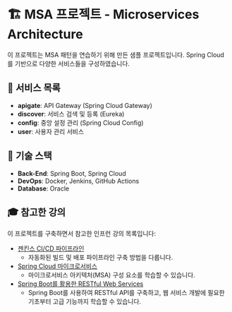 # 🏗️ MSA 프로젝트 - Microservices Architecture
이 프로젝트는 MSA 패턴을 연습하기 위해 만든 샘플 프로젝트입니다. Spring Cloud를 기반으로 다양한 서비스들을 구성하였습니다.

## 📜 서비스 목록
- **apigate**: API Gateway (Spring Cloud Gateway)
- **discover**: 서비스 검색 및 등록 (Eureka)
- **config**: 중앙 설정 관리 (Spring Cloud Config)
- **user**: 사용자 관리 서비스


## 🔧 기술 스택
- **Back-End**: Spring Boot, Spring Cloud
- **DevOps**: Docker, Jenkins, GitHub Actions
- **Database**: Oracle

## 🎓 참고한 강의
이 프로젝트를 구축하면서 참고한 인프런 강의 목록입니다:
- [젠킨스 CI/CD 파이프라인](https://www.inflearn.com/course/%EC%A0%A0%ED%82%A8%EC%8A%A4-ci-cd-%ED%8C%8C%EC%9D%B4%ED%94%84%EB%9D%BC%EC%9D%B8) 
  - 자동화된 빌드 및 배포 파이프라인 구축 방법을 다룹니다.
- [Spring Cloud 마이크로서비스](https://www.inflearn.com/course/%EC%8A%A4%ED%94%84%EB%A7%81-%ED%81%B4%EB%9D%BC%EC%9A%B0%EB%93%9C-%EB%A7%88%EC%9D%B4%ED%81%AC%EB%A1%9C%EC%84%9C%EB%B9%84%EC%8A%A4) 
  - 마이크로서비스 아키텍처(MSA) 구성 요소를 학습할 수 있습니다.
- [Spring Boot를 활용한 RESTful Web Services](https://www.inflearn.com/course/spring-boot-restful-web-services) 
  - Spring Boot를 사용하여 RESTful API를 구축하고, 웹 서비스 개발에 필요한 기초부터 고급 기능까지 학습할 수 있습니다.
